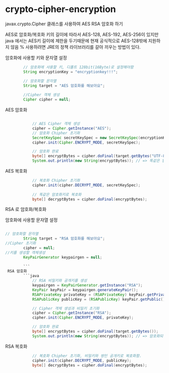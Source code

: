 # crypto-cipher-encryption

javax.crypto.Cipher 클래스를 사용하여 AES RSA 암호화 하기

 AES로 암호화/복호화
 키의 길이에 따라서 AES-128, AES-192, AES-256이 있지만
 java 에서는 AES키 길이에 제한을 두기때문에 현재 공식적으로 AES-128밖에 지원하지 않음
 % 사용하려면 JRE의 정책 라이브러리를 갈아 끼우는 방법이 있다.


암호화에 사용할 키와 문자열 설정
```java
        // 암호화에 사용할 키, 디폴트 128bit(16Byte)로 설정해야함
        String encryptionKey = "encryptionkey!!!";

        // 암호화할 문자열
        String target = "AES 암호화를 해보아요";
        
        //Cipher 객체 생성
        Cipher cipher = null;

```
AES 암호화

```java

            // AES Cipher 객체 생성
            cipher = Cipher.getInstance("AES");
            // 암호화 Chipher 초기화
            SecretKeySpec secretKeySpec = new SecretKeySpec(encryptionKey.getBytes(),"AES");
            cipher.init(Cipher.ENCRYPT_MODE, secretKeySpec);

            // 암호화 완료
            byte[] encryptBytes = cipher.doFinal(target.getBytes("UTF-8"));
            System.out.println(new String(encryptBytes)); // => 똑같은 암호화키로 복호화
```

 AES 복호화
```java    
            // 복호화 Chipher 초기화
            cipher.init(cipher.DECRYPT_MODE, secretKeySpec);
            
            // 똑같은 암호화키로 복호화
            byte[] decryptBytes = cipher.doFinal(encryptBytes);

```


 RSA 로 암호화/복호화
 
 암호화에 사용할 문자열 설정
```java

// 암호화할 문자열
        String target = "RSA 암호화를 해보아요";
//Cipher 초기화
        cipher = null;
//키를 생성할 객체생성
        KeyPairGenerator keypairgen = null;
        
        ```
 RSA 암호화 
        ```java
            // RSA 비밀키와 공개키를 생성
            keypairgen = KeyPairGenerator.getInstance("RSA");
            KeyPair keyPair = keypairgen.generateKeyPair();
            RSAPrivateKey privateKey = (RSAPrivateKey) keyPair.getPrivate();
            RSAPublicKey publicKey = (RSAPublicKey) keyPair.getPublic();

            // Cipher 객체 생성과 비밀키 초기화
            cipher = Cipher.getInstance("RSA");
            cipher.init(Cipher.ENCRYPT_MODE, privateKey);

            // 암호화 완료
            byte[] encryptBytes = cipher.doFinal(target.getBytes());
            System.out.println(new String(encryptBytes)); // => 암호화되어 읽지못함
```

 RSA 복호화
```java
            // 복호화 Chipher 초기화, 비밀키와 쌍인 공개키로 복호화함.
            cipher.init(cipher.DECRYPT_MODE, publicKey);
            byte[] decryptBytes = cipher.doFinal(encryptBytes);
```

